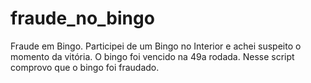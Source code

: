 # fraude_no_bingo
Fraude em Bingo.
Participei de um Bingo no Interior e achei suspeito o momento da vitória. O bingo foi vencido na 49a rodada. Nesse script comprovo que o bingo foi fraudado.
